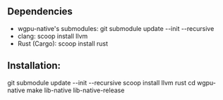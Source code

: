 ## Dependencies
* wgpu-native's submodules: git submodule update --init --recursive
* clang: scoop install llvm
* Rust (Cargo): scoop install rust

## Installation:
git submodule update --init --recursive
scoop install llvm rust
cd wgpu-native
make lib-native lib-native-release